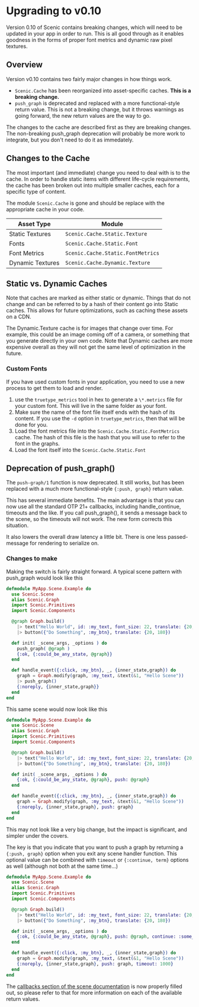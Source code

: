 # Upgrading to v0.10

Version 0.10 of Scenic contains breaking changes, which will need to be updated in your app in order to run. This is all good through as it enables goodness in the forms of proper font metrics and dynamic raw pixel textures.

## Overview

Version v0.10 contains two fairly major changes in how things work.
  
  * `Scenic.Cache` has been reorganized into asset-specific caches. **This is a breaking change.**
  * `push_graph` is deprecated and replaced with a more functional-style return value. This is not a breaking change, but it throws warnings as going forward, the new return values are the way to go.

The changes to the cache are described first as they are breaking changes. The non-breaking push_graph deprecation will probably be more work to integrate, but you don't need to do it as immedately.

## Changes to the Cache

The most important (and immediate) change you need to deal with is to the cache. In order to handle static items with different life-cycle requirements, the cache has been broken out into multiple smaller caches, each for a specific type of content.

The module `Scenic.Cache` is gone and should be replace with the appropriate cache in your code.

| Asset Type | Module |
| --- | --- |
| Static Textures | `Scenic.Cache.Static.Texture` |
| Fonts | `Scenic.Cache.Static.Font` |
| Font Metrics | `Scenic.Cache.Static.FontMetrics` |
| Dynamic Textures | `Scenic.Cache.Dynamic.Texture` |

## Static vs. Dynamic Caches

Note that caches are marked as either static or dynamic. Things that do not change and can be referred to by a hash of their content go into Static caches. This allows for future optimizations, such as caching these assets on a CDN.

The Dynamic.Texture cache is for images that change over time. For example, this could be an image coming off of a camera, or something that you generate directly in your own code. Note that Dynamic caches are more expensive overall as they will not get the same level of optimization in the future.

### Custom Fonts

If you have used custom fonts in your application, you need to use a new process to get them to load and render.

1. use the `truetype_metrics` tool in hex to generate a `\*.metrics` file for your custom font. This will live in the same folder as your font.
2. Make sure the name of the font file itself ends with the hash of its content. If you use the `-d` option in `truetype_metrics`, then that will be done for you.
3. Load the font metrics file into the `Scenic.Cache.Static.FontMetrics` cache. The hash of this file is the hash that you will use to refer to the font in the graphs.
4. Load the font itself into the `Scenic.Cache.Static.Font`

## Deprecation of push_graph()

The `push-graph/1` function is now deprecated. It still works, but has been replaced with a much more functional-style `{:push, graph}` return value.

This has several immediate benefits. The main advantage is that you can now use all the standard OTP 21+ callbacks, including handle_continue, timeouts and the like. If you call push_graph(), it sends a message back to the scene, so the timeouts will not work. The new form corrects this situation.

It also lowers the overall draw latency a little bit. There is one less passed-message for rendering to serialize on.

### Changes to make

Making the switch is fairly straight forward. A typical scene pattern with push_graph would look like this

```elixir
defmodule MyApp.Scene.Example do
  use Scenic.Scene
  alias Scenic.Graph
  import Scenic.Primitives
  import Scenic.Components

  @graph Graph.build()
    |> text("Hello World", id: :my_text, font_size: 22, translate: {20, 80})
    |> button({"Do Something", :my_btn}, translate: {20, 180})

  def init( _scene_args, _options ) do
    push_graph( @graph )
    {:ok, {:could_be_any_state, @graph}}
  end

  def handle_event({:click, :my_btn}, _, {inner_state,graph}) do
    graph = Graph.modify(graph, :my_text, &text(&1, "Hello Scene"))
    |> push_graph()
    {:noreply, {inner_state,graph}}
  end
end

```

This same scene would now look like this

```elixir
defmodule MyApp.Scene.Example do
  use Scenic.Scene
  alias Scenic.Graph
  import Scenic.Primitives
  import Scenic.Components

  @graph Graph.build()
    |> text("Hello World", id: :my_text, font_size: 22, translate: {20, 80})
    |> button({"Do Something", :my_btn}, translate: {20, 180})

  def init( _scene_args, _options ) do
    {:ok, {:could_be_any_state, @graph}, push: @graph}
  end

  def handle_event({:click, :my_btn}, _, {inner_state,graph}) do
    graph = Graph.modify(graph, :my_text, &text(&1, "Hello Scene"))
    {:noreply, {inner_state,graph}, push: graph}
  end
end
```

This may not look like a very big change, but the impact is significant, and simpler under the covers.

The key is that you indicate that you want to push a graph by returning a `{:push, graph}` option when you exit any scene handler function. This optional value can be combined with `timeout` or `{:continue, term}` options as well (although not both at the same time...)

```elixir
defmodule MyApp.Scene.Example do
  use Scenic.Scene
  alias Scenic.Graph
  import Scenic.Primitives
  import Scenic.Components

  @graph Graph.build()
    |> text("Hello World", id: :my_text, font_size: 22, translate: {20, 80})
    |> button({"Do Something", :my_btn}, translate: {20, 180})

  def init( _scene_args, _options ) do
    {:ok, {:could_be_any_state, @graph}, push: @graph, continue: :some_term}
  end

  def handle_event({:click, :my_btn}, _, {inner_state,graph}) do
    graph = Graph.modify(graph, :my_text, &text(&1, "Hello Scene"))
    {:noreply, {inner_state,graph}, push: graph, timeout: 1000}
  end
end
```

The [callbacks section of the scene documentation](Scenic.Scene.html#callbacks) is now properly filled out, so please refer to that for more information on each of the available return values.